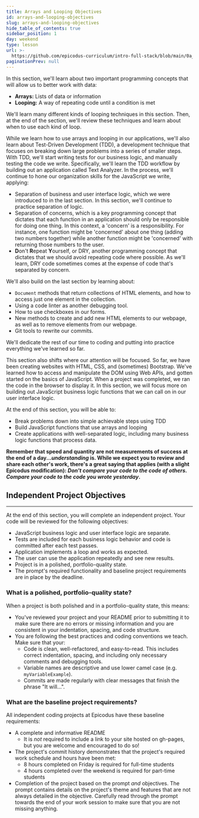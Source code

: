 ```yaml
---
title: Arrays and Looping Objectives
id: arrays-and-looping-objectives
slug: arrays-and-looping-objectives
hide_table_of_contents: true
sidebar_position: 1
day: weekend
type: lesson
url: >-
  https://github.com/epicodus-curriculum/intro-full-stack/blob/main/0a_arrays_and_looping_objectives.md
paginationPrev: null
---
```


In this section, we'll learn about two important programming concepts that will allow us to better work with data:

* **Arrays:** Lists of data or information
* **Looping:** A way of repeating code until a condition is met

We'll learn many different kinds of looping techniques in this section. Then, at the end of the section, we'll review these techniques and learn about when to use each kind of loop.

While we learn how to use arrays and looping in our applications, we'll also learn about Test-Driven Development (TDD), a development technique that focuses on breaking down large problems into a series of smaller steps. With TDD, we'll start writing tests for our business logic, and manually testing the code we write. Specifically, we'll learn the TDD workflow by building out an application called Text Analyzer. In the process, we'll continue to hone our organization skills for the JavaScript we write, applying:

* Separation of business and user interface logic, which we were introduced to in the last section. In this section, we'll continue to practice separation of logic.
* Separation of concerns, which is a key programming concept that dictates that each function in an application should only be responsible for doing one thing. In this context, a 'concern' is a responsibility. For instance, one function might be 'concerned' about one thing (adding two numbers together) while another function might be 'concerned' with returning those numbers to the user.
* **D**on't **R**epeat **Y**ourself, or DRY, another programming concept that dictates that we should avoid repeating code where possible. As we'll learn, DRY code sometimes comes at the expense of code that's separated by concern.

We'll also build on the last section by learning about:

* `Document` methods that return collections of HTML elements, and how to access just one element in the collection.
* Using a code linter as another debugging tool. 
* How to use checkboxes in our forms. 
* New methods to create and add new HTML elements to our webpage, as well as to remove elements from our webpage.
* Git tools to rewrite our commits.

We'll dedicate the rest of our time to coding and putting into practice everything we've learned so far.

This section also shifts where our attention will be focused. So far, we have been creating websites with HTML, CSS, and (sometimes) Bootstrap. We've learned how to access and manipulate the DOM using Web APIs, and gotten started on the basics of JavaScript. When a project was completed, we ran the code in the browser to display it. In this section, we will focus more on building out JavaScript business logic functions that we can call on in our user interface logic. 

At the end of this section, you will be able to:

* Break problems down into simple achievable steps using TDD
* Build JavaScript functions that use arrays and looping
* Create applications with well-separated logic, including many business logic functions that process data.

**Remember that speed and quantity are not measurements of success at the end of a day..._understanding_ is.  While we expect you to review and share each other's work, there's a great saying that applies (with a slight Epicodus modification): _Don't compare your code to the code of others. Compare your code to the code you wrote yesterday_.**  

## Independent Project Objectives
---

At the end of this section, you will complete an independent project. Your code will be reviewed for the following objectives:

* JavaScript business logic and user interface logic are separate.
* Tests are included for each business logic behavior and code is committed after each test passes.
* Application implements a loop and works as expected.
* The user can use the application repeatedly and see new results. 
* Project is in a polished, portfolio-quality state.
* The prompt's required functionality and baseline project requirements are in place by the deadline.

### What is a polished, portfolio-quality state?
When a project is both polished and in a portfolio-quality state, this means:

* You've reviewed your project and your README prior to submitting it to make sure there are no errors or missing information and you are consistent in your indentation, spacing, and code structure. 
* You are following the best practices and coding conventions we teach. Make sure that your:
  * Code is clean, well-refactored, and easy-to-read. This includes correct indentation, spacing, and including only necessary comments and debugging tools.
  * Variable names are descriptive and use lower camel case (e.g. `myVariableExample`).
  * Commits are made regularly with clear messages that finish the phrase "It will…".

### What are the baseline project requirements?
All independent coding projects at Epicodus have these baseline requirements:

* A complete and informative README
  * It is _not_ required to include a link to your site hosted on gh-pages, but you are welcome and encouraged to do so!
* The project's commit history demonstrates that the project's required work schedule and hours have been met:
  * 8 hours completed on Friday is required for full-time students
  * 4 hours completed over the weekend is required for part-time students
* Completion of the project based on the prompt _and_ objectives. The prompt contains details on the project's theme and features that are not always detailed in the objective. Carefully read through the prompt towards the end of your work session to make sure that you are not missing anything.

